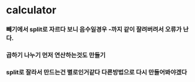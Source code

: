 # calculator  
### 빼기에서 split로 자르다 보니 음수일경우 -까지 같이 잘려버려서 오류가 난다.  
### 곱하기 나누기 먼저 연산하는것도 만들기  
### split로 잘라서 만드는건 별로인거같다 다른방법으로 다시 만들어봐야겠다  
